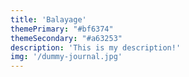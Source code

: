```yaml
---
title: 'Balayage'
themePrimary: "#bf6374"
themeSecondary: "#a63253"
description: 'This is my description!'
img: '/dummy-journal.jpg'
---
```

